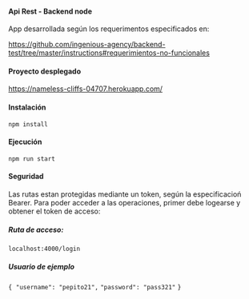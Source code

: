 #### **Api Rest - Backend node**

App desarrollada según los requerimentos especificados en:

https://github.com/ingenious-agency/backend-test/tree/master/instructions#requerimientos-no-funcionales

#### Proyecto desplegado
https://nameless-cliffs-04707.herokuapp.com/



#### Instalación

`npm install`



#### Ejecución

`npm run start`



#### Seguridad

Las rutas estan protegidas mediante un token, según la especificacioń Bearer. Para poder acceder a las operaciones, primer debe logearse y obtener el token de acceso:

##### Ruta de acceso:

`localhost:4000/login`

##### Usuario de ejemplo

`{`
​	`"username": "pepito21",`
​	`"password": "pass321"`
`}`

